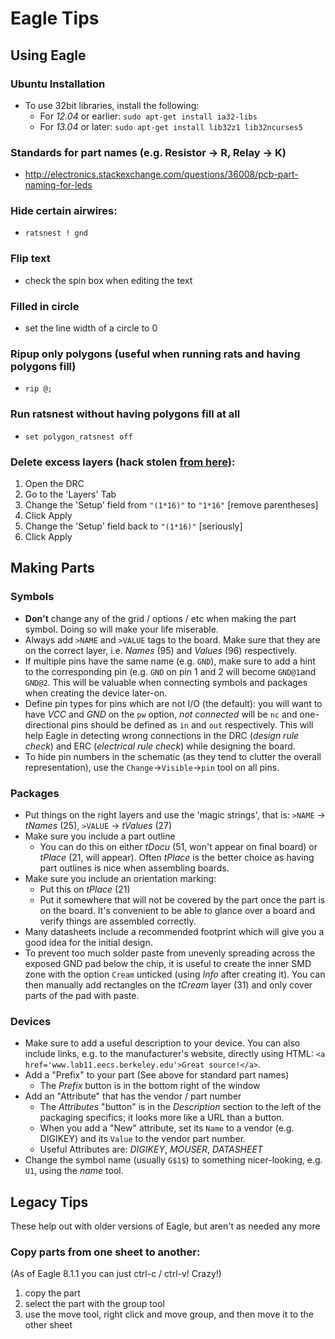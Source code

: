 Eagle Tips
==========

## Using Eagle

### Ubuntu Installation

  - To use 32bit libraries, install the following:
    - For *12.04* or earlier: `sudo apt-get install ia32-libs`
    - For *13.04* or later: `sudo apt-get install lib32z1 lib32ncurses5`

### Standards for part names (e.g. Resistor &rarr; R, Relay &rarr; K)

  - http://electronics.stackexchange.com/questions/36008/pcb-part-naming-for-leds

### Hide certain airwires:

  - `ratsnest ! gnd`

### Flip text

  - check the spin box when editing the text

### Filled in circle

  - set the line width of a circle to 0

### Ripup only polygons (useful when running rats and having polygons fill)

  - `rip @;`

### Run ratsnest without having polygons fill at all

  - `set polygon_ratsnest off`


### Delete excess layers (hack stolen [from here](http://www.sparkfun.com/tutorials/157)):

1. Open the DRC
2. Go to the 'Layers' Tab
3. Change the 'Setup' field from `"(1*16)"` to `"1*16"` [remove parentheses]
4. Click Apply
5. Change the 'Setup' field back to `"(1*16)"` [seriously]
6. Click Apply


## Making Parts

### Symbols

 - **Don't** change any of the grid / options / etc when making the part symbol.
   Doing so will make your life miserable.
 - Always add `>NAME` and `>VALUE` tags to the board. Make sure that they are on the correct layer, i.e. *Names* (95) and *Values* (96) respectively.
 - If multiple pins have the same name (e.g. `GND`), make sure to add a hint to the corresponding pin (e.g. `GND` on pin 1 and 2 will become `GND@1`and `GND@2`. This will be valuable when connecting symbols and packages when creating the device later-on.
 - Define pin types for pins which are not I/O (the default): you will want to have *VCC* and *GND* on the `pw` option, *not connected* will be `nc` and one-directional pins should be defined as `in` and `out` respectively. This will help Eagle in detecting wrong connections in the DRC (*design rule check*) and ERC (*electrical rule check*) while designing the board.
- To hide pin numbers in the schematic (as they tend to clutter the overall representation), use the `Change`&rarr;`Visible`&rarr;`pin` tool on all pins.

### Packages

 - Put things on the right layers and use the 'magic strings', that is:
   `>NAME` → *tNames* (25), `>VALUE` → *tValues* (27)
 - Make sure you include a part outline
   - You can do this on either *tDocu* (51, won't appear on final board) or
     *tPlace* (21, will appear). Often *tPlace* is the better choice as having
     part outlines is nice when assembling boards.
 - Make sure you include an orientation marking:
   - Put this on *tPlace* (21)
   - Put it somewhere that will not be covered by the part once the part is
     on the board. It's convenient to be able to glance over a board and
     verify things are assembled correctly.
 - Many datasheets include a recommended footprint which will give you a good idea for the initial design.
 - To prevent too much solder paste from unevenly spreading across the exposed GND pad below the chip, it is useful to create the inner SMD zone with the option `Cream` unticked (using _Info_ after creating it). You can then manually add rectangles on the *tCream* layer (31) and only cover parts of the pad with paste.

### Devices

 - Make sure to add a useful description to your device. You can also include links, e.g. to the manufacturer's website, directly using HTML: `<a href='www.lab11.eecs.berkeley.edu'>Great source!</a>`.
 - Add a "Prefix" to your part (See above for standard part names)
   - The _Prefix_ button is in the bottom right of the window
 - Add an "Attribute" that has the vendor / part number
   - The _Attributes_ "button" is in the _Description_ section to the left of the packaging specifics; it
     looks more like a URL than a button.
   - When you add a "New" attribute, set its `Name` to a vendor (e.g.
     DIGIKEY) and its `Value` to the vendor part number.
   - Useful Attributes are: _DIGIKEY_, _MOUSER_, _DATASHEET_
 - Change the symbol name (usually `G$1$`) to something nicer-looking, e.g. `U1`, using the *name* tool.

## Legacy Tips

These help out with older versions of Eagle, but aren't as needed any more

### Copy parts from one sheet to another:

(As of Eagle 8.1.1 you can just ctrl-c / ctrl-v! Crazy!)

1. copy the part
2. select the part with the group tool
3. use the move tool, right click and move group, and then move it to the other sheet
